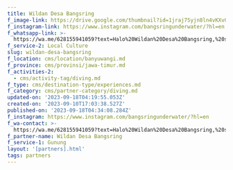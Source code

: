 ```yaml
---
title: Wildan Desa Bangsring
f_image-link: https://drive.google.com/thumbnail?id=1jraj7Syjn8ln4vKXvGZXD5gM1SbW1dKH
f_instagram-link: https://www.instagram.com/bangsringunderwater/?hl=en
f_whatsapp-link: >-
  https://wa.me/628155941059?text=Halo%20Wildan%20Desa%20Bangsring,%20saya%20dapat%20info%20dari%20@loocale.id%20dan%20punya%20pertanyaan
f_service-2: Local Culture
slug: wildan-desa-bangsring
f_location: cms/location/banyuwangi.md
f_province: cms/provinsi/jawa-timur.md
f_activities-2:
  - cms/activity-tag/diving.md
f_type: cms/destination-type/experiences.md
f_category: cms/partner-category/diving.md
updated-on: '2023-09-18T04:19:55.053Z'
created-on: '2023-09-10T17:03:38.527Z'
published-on: '2023-09-18T04:34:08.284Z'
f_instagram: https://www.instagram.com/bangsringunderwater/?hl=en
f_wa-contact: >-
  https://wa.me/628155941059?text=Halo%20Wildan%20Desa%20Bangsring,%20saya%20dapat%20info%20dari%20@loocale.id%20dan%20punya%20pertanyaan
f_partner-name: Wildan Desa Bangsring
f_service-1: Gunung
layout: '[partners].html'
tags: partners
---
```



